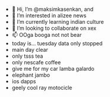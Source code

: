 - 👋 Hi, I’m @maksimkasenkan, and
- 👀 I’m interested in alizee news
- 🌱 I’m currently learning indian culture
- 💞️ I’m looking to collaborate on xex
- 📫 OOga booga not not bear
- today is... tuesday data only stopped
- main day clear
- only tsss tea
- only nescafe coffee
- give me for my car lamba galardo
- elephant jambo
- ios dapps
- geely cool ray motocicle
